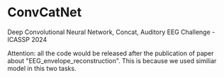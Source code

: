 # ConvCatNet
Deep Convolutional Neural Network, Concat, Auditory EEG Challenge - ICASSP 2024

Attention: all the code would be released after the publication of paper about "EEG_envelope_reconstruction".
This is because we used similiar model in this two tasks.
